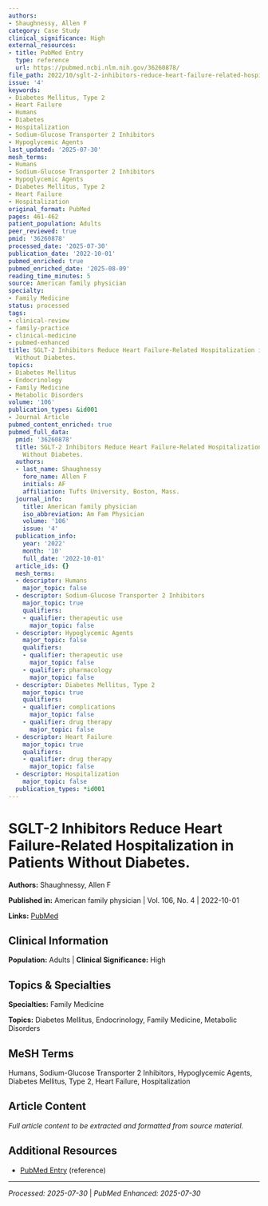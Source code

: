 ```yaml
---
authors:
- Shaughnessy, Allen F
category: Case Study
clinical_significance: High
external_resources:
- title: PubMed Entry
  type: reference
  url: https://pubmed.ncbi.nlm.nih.gov/36260878/
file_path: 2022/10/sglt-2-inhibitors-reduce-heart-failure-related-hospitalizati.md
issue: '4'
keywords:
- Diabetes Mellitus, Type 2
- Heart Failure
- Humans
- Diabetes
- Hospitalization
- Sodium-Glucose Transporter 2 Inhibitors
- Hypoglycemic Agents
last_updated: '2025-07-30'
mesh_terms:
- Humans
- Sodium-Glucose Transporter 2 Inhibitors
- Hypoglycemic Agents
- Diabetes Mellitus, Type 2
- Heart Failure
- Hospitalization
original_format: PubMed
pages: 461-462
patient_population: Adults
peer_reviewed: true
pmid: '36260878'
processed_date: '2025-07-30'
publication_date: '2022-10-01'
pubmed_enriched: true
pubmed_enriched_date: '2025-08-09'
reading_time_minutes: 5
source: American family physician
specialty:
- Family Medicine
status: processed
tags:
- clinical-review
- family-practice
- clinical-medicine
- pubmed-enhanced
title: SGLT-2 Inhibitors Reduce Heart Failure-Related Hospitalization in Patients
  Without Diabetes.
topics:
- Diabetes Mellitus
- Endocrinology
- Family Medicine
- Metabolic Disorders
volume: '106'
publication_types: &id001
- Journal Article
pubmed_content_enriched: true
pubmed_full_data:
  pmid: '36260878'
  title: SGLT-2 Inhibitors Reduce Heart Failure-Related Hospitalization in Patients
    Without Diabetes.
  authors:
  - last_name: Shaughnessy
    fore_name: Allen F
    initials: AF
    affiliation: Tufts University, Boston, Mass.
  journal_info:
    title: American family physician
    iso_abbreviation: Am Fam Physician
    volume: '106'
    issue: '4'
  publication_info:
    year: '2022'
    month: '10'
    full_date: '2022-10-01'
  article_ids: {}
  mesh_terms:
  - descriptor: Humans
    major_topic: false
  - descriptor: Sodium-Glucose Transporter 2 Inhibitors
    major_topic: true
    qualifiers:
    - qualifier: therapeutic use
      major_topic: false
  - descriptor: Hypoglycemic Agents
    major_topic: false
    qualifiers:
    - qualifier: therapeutic use
      major_topic: false
    - qualifier: pharmacology
      major_topic: false
  - descriptor: Diabetes Mellitus, Type 2
    major_topic: true
    qualifiers:
    - qualifier: complications
      major_topic: false
    - qualifier: drug therapy
      major_topic: false
  - descriptor: Heart Failure
    major_topic: true
    qualifiers:
    - qualifier: drug therapy
      major_topic: false
  - descriptor: Hospitalization
    major_topic: false
  publication_types: *id001
---
```


# SGLT-2 Inhibitors Reduce Heart Failure-Related Hospitalization in Patients Without Diabetes.

**Authors:** Shaughnessy, Allen F

**Published in:** American family physician | Vol. 106, No. 4 | 2022-10-01

**Links:** [PubMed](https://pubmed.ncbi.nlm.nih.gov/36260878/)

## Clinical Information

**Population:** Adults | **Clinical Significance:** High

## Topics & Specialties

**Specialties:** Family Medicine

**Topics:** Diabetes Mellitus, Endocrinology, Family Medicine, Metabolic Disorders

## MeSH Terms

Humans, Sodium-Glucose Transporter 2 Inhibitors, Hypoglycemic Agents, Diabetes Mellitus, Type 2, Heart Failure, Hospitalization

## Article Content

*Full article content to be extracted and formatted from source material.*

## Additional Resources

- [PubMed Entry](https://pubmed.ncbi.nlm.nih.gov/36260878/) (reference)

---

*Processed: 2025-07-30* | *PubMed Enhanced: 2025-07-30*
